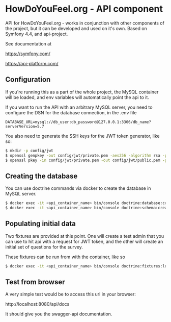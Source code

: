 HowDoYouFeel.org - API component
=========================

API for HowDoYouFeel.org - works in conjunction with other components of the project, 
but it can be developed and used on it's own. Based on Symfony 4.4, and api-project. 

See documentation at

https://symfony.com/

https://api-platform.com/

## Configuration
If you're running this as a part of the whole project, the MySQL container will be loaded, and env variables will automatically 
point the api to it.

If you want to run the API with an arbitrary MySQL server, you need to configure the DSN for the database connection, in the .env file
``` dotenv
DATABASE_URL=mysql://db_user:db_password@127.0.0.1:3306/db_name?serverVersion=5.7
```

You also need to generate the SSH keys for the JWT token generator, like so:

``` bash
$ mkdir -p config/jwt
$ openssl genpkey -out config/jwt/private.pem -aes256 -algorithm rsa -pkeyopt rsa_keygen_bits:4096
$ openssl pkey -in config/jwt/private.pem -out config/jwt/public.pem -pubout  
```

## Creating the database
You can use doctrine commands via docker to create the database in MySQL server. 
```bash 
$ docker exec -it <api_container_name> bin/console doctrine:database:create
$ docker exec -it <api_container_name> bin/console doctrine:schema:create 
```

## Populating initial data
Two fixtures are provided at this point. One will create a test admin that you can use to hit api with a request for JWT token, 
and the other will create an initial set of questions for the survey.

These fixtures can be run from with the container, like so
```bash 
$ docker exec -it <api_container_name> bin/console doctrine:fixtures:load 
```

## Test from browser
A very simple test would be to access this url in your browser:

http://localhost:8080/api/docs

It should give you the swagger-api documentation.